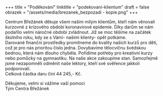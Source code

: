 +++
title = "Poděkování"
linktitle = "podekovani-klientum"
draft = false
obrazek = "/assets/media/brezanek_bezpozadi - kopie.png"
+++

Centrum Břežánek děkuje všem našim milým klientům, kteří nám věnovali kurzovné z krizového období koronavirové epidemie. Díky darům se nám podařilo velmi náročné období zvládnout. Již se moc těšíme na začátek školního roku, kdy se s Vámi- našimi klienty- opět potkáme.  
Darované finanční prostředky promítneme do kvality našich kurzů pro děti, což je pro nás prioritou číslo jedna. Dovybavíme tělocvičnu švédskou bednou, která nám dlouho chyběla. Pořídíme potřeby pro kreativní kurzy nebo pomůcky na gymnastiku. Na naše akce zakoupíme stan. Samozřejmě jsme nezapomněli odměnit naše lektory, kteří své svěřence jakkoli podporovali.   
Celková částka daru činí 44 245,- Kč.

Děkujeme, velmi si vážíme vaší pomoci  
Tým Centra Břežánek
